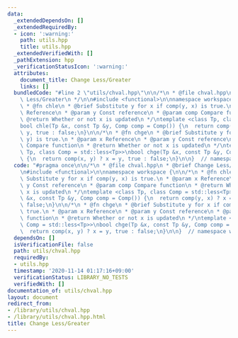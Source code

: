 ```yaml
---
data:
  _extendedDependsOn: []
  _extendedRequiredBy:
  - icon: ':warning:'
    path: utils.hpp
    title: utils.hpp
  _extendedVerifiedWith: []
  _pathExtension: hpp
  _verificationStatusIcon: ':warning:'
  attributes:
    document_title: Change Less/Greater
    links: []
  bundledCode: "#line 2 \"utils/chval.hpp\"\n\n/*\n * @file chval.hpp\n * @brief Change\
    \ Less/Greater\n */\n\n#include <functional>\n\nnamespace workspace {\n\n/*\n\
    \ * @fn chle\n * @brief Substitute y for x if comp(y, x) is true.\n * @param x\
    \ Reference\n * @param y Const reference\n * @param comp Compare function\n *\
    \ @return Whether or not x is updated\n */\ntemplate <class Tp, class Comp = std::less<Tp>>\n\
    bool chle(Tp &x, const Tp &y, Comp comp = Comp()) {\n  return comp(y, x) ? x =\
    \ y, true : false;\n}\n\n/*\n * @fn chge\n * @brief Substitute y for x if comp(x,\
    \ y) is true.\n * @param x Reference\n * @param y Const reference\n * @param comp\
    \ Compare function\n * @return Whether or not x is updated\n */\ntemplate <class\
    \ Tp, class Comp = std::less<Tp>>\nbool chge(Tp &x, const Tp &y, Comp comp = Comp())\
    \ {\n  return comp(x, y) ? x = y, true : false;\n}\n\n}  // namespace workspace\n"
  code: "#pragma once\n\n/*\n * @file chval.hpp\n * @brief Change Less/Greater\n */\n\
    \n#include <functional>\n\nnamespace workspace {\n\n/*\n * @fn chle\n * @brief\
    \ Substitute y for x if comp(y, x) is true.\n * @param x Reference\n * @param\
    \ y Const reference\n * @param comp Compare function\n * @return Whether or not\
    \ x is updated\n */\ntemplate <class Tp, class Comp = std::less<Tp>>\nbool chle(Tp\
    \ &x, const Tp &y, Comp comp = Comp()) {\n  return comp(y, x) ? x = y, true :\
    \ false;\n}\n\n/*\n * @fn chge\n * @brief Substitute y for x if comp(x, y) is\
    \ true.\n * @param x Reference\n * @param y Const reference\n * @param comp Compare\
    \ function\n * @return Whether or not x is updated\n */\ntemplate <class Tp, class\
    \ Comp = std::less<Tp>>\nbool chge(Tp &x, const Tp &y, Comp comp = Comp()) {\n\
    \  return comp(x, y) ? x = y, true : false;\n}\n\n}  // namespace workspace\n"
  dependsOn: []
  isVerificationFile: false
  path: utils/chval.hpp
  requiredBy:
  - utils.hpp
  timestamp: '2020-11-14 01:17:16+09:00'
  verificationStatus: LIBRARY_NO_TESTS
  verifiedWith: []
documentation_of: utils/chval.hpp
layout: document
redirect_from:
- /library/utils/chval.hpp
- /library/utils/chval.hpp.html
title: Change Less/Greater
---
```

